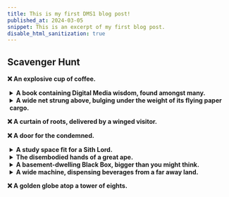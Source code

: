 ```yaml
---
title: This is my first DMS1 blog post!
published_at: 2024-03-05
snippet: This is an excerpt of my first blog post.
disable_html_sanitization: true
---
```


## Scavenger Hunt

**❌ An explosive cup of coffee.**

<details style="padding-left:5px;">
<summary><b>A book containing Digital Media wisdom, found amongst many.</b></summary>
<br>
We wandered around until we found the library and searched for the category that most likely had books on design. (I forgot what the category was called but I remember its corresponding number was 700.) We then wandered the library until we found the section we were looking for. It was difficult trying to pinpoint a book specifically on digital media but this was the one we thought most closely matched the description.
<br><br>

![book](/w01/book.jpg)

<br>
</details>

<details style="padding-left:5px;">
<summary><b>A wide net strung above, bulging under the weight of its flying paper cargo.</b></summary>

<br>
While trying to find the exit to the library, we found a small balcony where we could see the net. We took a photo on the balcony, but seeing as we were going to walk past it anyway, we decided to take a closer photo.
<br><br>

![net](/w01/net.jpg)

<br>
</details>

**❌ A curtain of roots, delivered by a winged visitor.**

**❌ A door for the condemned.**

<details style="padding-left:5px;">
<summary><b>A study space fit for a Sith Lord.</b></summary>

<br>
As digital media students, we thought it was only fair we used every tool at our disposal, whether physical or digital, so we pulled up lost on campus. We located this area using the key words, "star wars". 
<br><br>

![study space](/w01/sith.jpg)

<br>
</details>

<details style="padding-left:5px;">
<summary><b>The disembodied hands of a great ape.</b></summary>

<br>
Unfortunately, we did not get the opportunity to take a selfie with the hand as we found this while returning to the classroom, but I managed to snap a quick photo. Hopefully (if you can see it at all) this is the hand we were supposed to find and not just a coincidence that someone left a mannequin arm on the floor. We tried our best. 
<br><br>

![hand](/w01/hand.jpg)

<br>
</details>

<details style="padding-left:5px;">
<summary><b>A basement-dwelling Black Box, bigger than you might think.</b></summary>

<br>
I think this was near the library and we found it by pure chance. It didn't quite fit the "basement-dwelling" descriptor but we thought it was close enough. 
<br><br>

![box](/w01/box.jpg)

<br>
</details>

<details style="padding-left:5px;">
<summary><b> A wide machine, dispensing beverages from a far away land.</b></summary>

<br>
This was our first find after wandering around in buildings 8-10 for a little. It looked slightly wider than most Australian vending machines, and the drinks were mostly Japanese, which we thought was a pretty far away land.
<br><br>

![vending machine](/w01/drink.jpg)

<br>
</details>

**❌ A golden globe atop a tower of eights.**

<br><br>